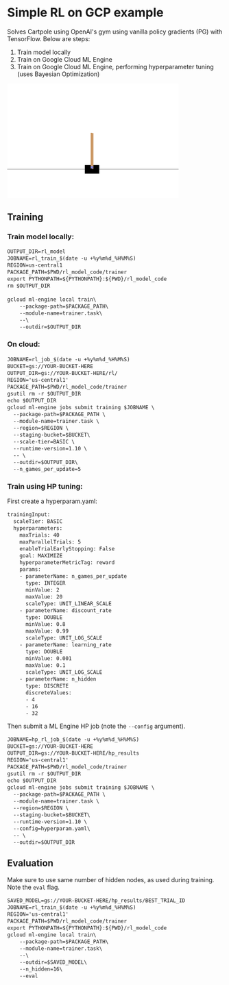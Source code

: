 # Simple RL on GCP example

Solves Cartpole using OpenAI's gym using vanilla policy gradients (PG) with TensorFlow. Below are steps:

1. Train model locally
2. Train on Google Cloud ML Engine
3. Train on Google Cloud ML Engine, performing hyperparameter tuning (uses Bayesian Optimization)

<img src="rl_model_code/cartpole.gif?raw=true" alt="drawing" width="400"/>

## Training

### Train model locally:

```
OUTPUT_DIR=rl_model
JOBNAME=rl_train_$(date -u +%y%m%d_%H%M%S)
REGION=us-central1
PACKAGE_PATH=$PWD/rl_model_code/trainer
export PYTHONPATH=${PYTHONPATH}:${PWD}/rl_model_code
rm $OUTPUT_DIR

gcloud ml-engine local train\
    --package-path=$PACKAGE_PATH\
    --module-name=trainer.task\
    --\
    --outdir=$OUTPUT_DIR
```

### On cloud:

```
JOBNAME=rl_job_$(date -u +%y%m%d_%H%M%S)
BUCKET=gs://YOUR-BUCKET-HERE
OUTPUT_DIR=gs://YOUR-BUCKET-HERE/rl/
REGION='us-central1'
PACKAGE_PATH=$PWD/rl_model_code/trainer
gsutil rm -r $OUTPUT_DIR
echo $OUTPUT_DIR
gcloud ml-engine jobs submit training $JOBNAME \
  --package-path=$PACKAGE_PATH \
  --module-name=trainer.task \
  --region=$REGION \
  --staging-bucket=$BUCKET\
  --scale-tier=BASIC \
  --runtime-version=1.10 \
  -- \
  --outdir=$OUTPUT_DIR\
  --n_games_per_update=5
```

### Train using HP tuning:

First create a hyperparam.yaml:


```
trainingInput:
  scaleTier: BASIC
  hyperparameters:
    maxTrials: 40
    maxParallelTrials: 5
    enableTrialEarlyStopping: False
    goal: MAXIMIZE
    hyperparameterMetricTag: reward
    params:
    - parameterName: n_games_per_update
      type: INTEGER
      minValue: 2
      maxValue: 20
      scaleType: UNIT_LINEAR_SCALE
    - parameterName: discount_rate
      type: DOUBLE
      minValue: 0.8
      maxValue: 0.99
      scaleType: UNIT_LOG_SCALE
    - parameterName: learning_rate
      type: DOUBLE
      minValue: 0.001
      maxValue: 0.1
      scaleType: UNIT_LOG_SCALE
    - parameterName: n_hidden
      type: DISCRETE
      discreteValues:
      - 4
      - 16
      - 32
```

Then submit a ML Engine HP job (note the `--config` argument).

```
JOBNAME=hp_rl_job_$(date -u +%y%m%d_%H%M%S)
BUCKET=gs://YOUR-BUCKET-HERE
OUTPUT_DIR=gs://YOUR-BUCKET-HERE/hp_results
REGION='us-central1'
PACKAGE_PATH=$PWD/rl_model_code/trainer
gsutil rm -r $OUTPUT_DIR
echo $OUTPUT_DIR
gcloud ml-engine jobs submit training $JOBNAME \
  --package-path=$PACKAGE_PATH \
  --module-name=trainer.task \
  --region=$REGION \
  --staging-bucket=$BUCKET\
  --runtime-version=1.10 \
  --config=hyperparam.yaml\
  -- \
  --outdir=$OUTPUT_DIR
```

## Evaluation

Make sure to use same number of hidden nodes, as used during training. Note the `eval` flag.

```
SAVED_MODEL=gs://YOUR-BUCKET-HERE/hp_results/BEST_TRIAL_ID
JOBNAME=rl_train_$(date -u +%y%m%d_%H%M%S)
REGION='us-central1'
PACKAGE_PATH=$PWD/rl_model_code/trainer
export PYTHONPATH=${PYTHONPATH}:${PWD}/rl_model_code
gcloud ml-engine local train\
    --package-path=$PACKAGE_PATH\
    --module-name=trainer.task\
    --\
    --outdir=$SAVED_MODEL\
    --n_hidden=16\
    --eval
```
